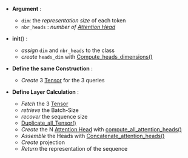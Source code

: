 - **Argument** : 
	- `dim`: the *representation size* of each token
	- `nbr_heads` : *number of [Attention Head](../compute_attention/compute.py)*
- __init__() :
	- *assign* `dim` and `nbr_heads` to the class
	- *create* `heads_dim` with [Compute_heads_dimensions()](../compute_attention/compute.py)
- **Define the same Construction** :
	- *Create* 3 [Tensor](../tensor_projection/tensor.py) for the 3 queries 
- **Define Layer Calculation** :

	- *Fetch* the 3 [Tensor](../tensor_projection/tensor.py)
	- *retrieve* the Batch-Size
	- *recover* the sequence size
	- [Duplicate_all_Tensor()](../tensor_projection/tensor.py)
	- *Create* the N [Attention Head](../compute_attention/compute.py) with [compute_all_attention_heads()](../compute_attention/compute.py)
	- *Assemble* the Heads with [Concatenate_attention_heads()](../compute_attention/compute.py)
	- *Create* projection 
	- *Return* the representation of the sequence